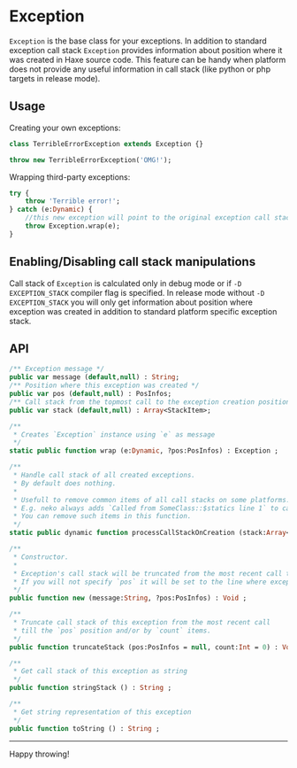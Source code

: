Exception
=========
`Exception` is the base class for your exceptions.
In addition to standard exception call stack `Exception` provides information about position where it was created in Haxe source code.
This feature can be handy when platform does not provide any useful information in call stack (like python or php targets in release mode).

Usage
--------
Creating your own exceptions:
```haxe
class TerribleErrorException extends Exception {}

throw new TerribleErrorException('OMG!');
```
Wrapping third-party exceptions:
```haxe
try {
    throw 'Terrible error!';
} catch (e:Dynamic) {
    //this new exception will point to the original exception call stack.
    throw Exception.wrap(e);
}
```

Enabling/Disabling call stack manipulations
-------
Call stack of `Exception` is calculated only in debug mode or if `-D EXCEPTION_STACK` compiler flag is specified.
In release mode without `-D EXCEPTION_STACK` you will only get information about position where exception was created in addition to standard platform specific exception stack.


API
-------
```haxe
/** Exception message */
public var message (default,null) : String;
/** Position where this exception was created */
public var pos (default,null) : PosInfos;
/** Call stack from the topmost call to the exception creation position */
public var stack (default,null) : Array<StackItem>;

/**
 * Creates `Exception` instance using `e` as message
 */
static public function wrap (e:Dynamic, ?pos:PosInfos) : Exception ;

/**
 * Handle call stack of all created exceptions.
 * By default does nothing.
 *
 * Usefull to remove common items of all call stacks on some platforms.
 * E.g. neko always adds `Called from SomeClass::$statics line 1` to call stack.
 * You can remove such items in this function.
 */
static public dynamic function processCallStackOnCreation (stack:Array<StackItem>) : Array<StackItem> ;

/**
 * Constructor.
 *
 * Exception's call stack will be truncated from the most recent call till the `pos`.
 * If you will not specify `pos` it will be set to the line where exception was created.
 */
public function new (message:String, ?pos:PosInfos) : Void ;

/**
 * Truncate call stack of this exception from the most recent call
 * till the `pos` position and/or by `count` items.
 */
public function truncateStack (pos:PosInfos = null, count:Int = 0) : Void ;

/**
 * Get call stack of this exception as string
 */
public function stringStack () : String ;

/**
 * Get string representation of this exception
 */
public function toString () : String ;
```
------
Happy throwing!